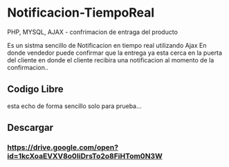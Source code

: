 # Notificacion-TiempoReal
PHP, MYSQL, AJAX - confrimacion de entraga del producto

Es un sistma sencillo de Notificacion en tiempo real utilizando Ajax 
En donde vendedor puede confirmar que la entrega ya esta cerca en la puerta del cliente en donde el cliente recibira una notificacion al momento de la confirmacion..

## Codigo Libre
esta echo de forma sencillo 
solo para prueba... 

## Descargar
### https://drive.google.com/open?id=1kcXoaEVXV8o0IiDrsTo2o8FiHTom0N3W
